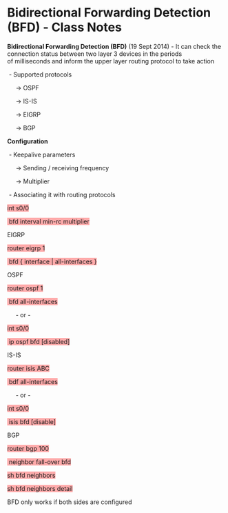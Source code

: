 # Bidirectional Forwarding Detection (BFD) - Class Notes

**Bidirectional Forwarding Detection (BFD)** (19 Sept 2014) - It can check the connection status between two layer 3 devices in the periods of milliseconds and inform the upper layer routing protocol to take action

 - Supported protocols

     -> OSPF

     -> IS-IS

     -> EIGRP

     -> BGP

**Configuration**

 - Keepalive parameters

     -> Sending / receiving frequency

     -> Multiplier

 - Associating it with routing protocols

<span style="background-color: #ffaaaa">int s0/0</span>

<span style="background-color: #ffaaaa"> bfd interval <ms> min-rc <ms> multiplier <number></span>

EIGRP

<span style="background-color: #ffaaaa">router eigrp 1</span>

<span style="background-color: #ffaaaa"> bfd { interface <int> | all-interfaces }</span>

OSPF

<span style="background-color: #ffaaaa">router ospf 1</span>

<span style="background-color: #ffaaaa"> bfd all-interfaces</span>

     - or -

<span style="background-color: #ffaaaa">int s0/0</span>

<span style="background-color: #ffaaaa"> ip ospf bfd [disabled]</span>

IS-IS

<span style="background-color: #ffaaaa">router isis ABC</span>

<span style="background-color: #ffaaaa"> bdf all-interfaces</span>

     - or -

<span style="background-color: #ffaaaa">int s0/0</span>

<span style="background-color: #ffaaaa"> isis bfd [disable]</span>

BGP

<span style="background-color: #ffaaaa">router bgp 100</span>

<span style="background-color: #ffaaaa"> neighbor <ip add> fall-over bfd</span>

<span style="background-color: #ffaaaa">sh bfd neighbors</span>

<span style="background-color: #ffaaaa">sh bfd neighbors detail</span>

BFD only works if both sides are configured
